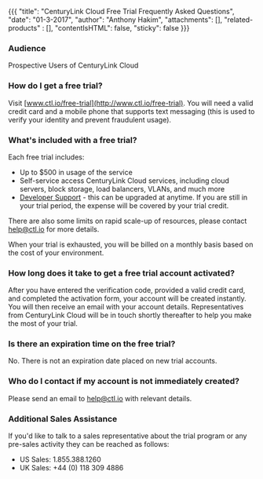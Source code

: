 {{{
  "title": "CenturyLink Cloud Free Trial Frequently Asked Questions",
  "date": "01-3-2017",
  "author": "Anthony Hakim",
  "attachments": [],
  "related-products" : [],
  "contentIsHTML": false,
  "sticky": false
}}}

### Audience

Prospective Users of CenturyLink Cloud

### How do I get a free trial?

Visit [www.ctl.io/free-trial](http://www.ctl.io/free-trial). You will need a valid credit card and a mobile phone that supports text messaging (this is used to verify your identity and prevent fraudulent usage).

### What's included with a free trial?

Each free trial includes:

* Up to $500 in usage of the service
* Self-service access CenturyLink Cloud services, including cloud servers, block storage, load balancers, VLANs, and much more
* [Developer Support](http://www.ctl.io/support/) - this can be upgraded at anytime. If you are still in your trial period, the expense will be covered by your trial credit.

There are also some limits on rapid scale-up of resources, please contact [help@ctl.io](mailto:help@ctl.io) for more details.

When your trial is exhausted, you will be billed on a monthly basis based on the cost of your environment.

### How long does it take to get a free trial account activated?

After you have entered the verification code, provided a valid credit card, and completed the activation form, your account will be created instantly. You will then receive an email with your account details. Representatives from CenturyLink Cloud will be in touch shortly thereafter to help you make the most of your trial.

### Is there an expiration time on the free trial?

No. There is not an expiration date placed on new trial accounts.

### Who do I contact if my account is not immediately created?

Please send an email to [help@ctl.io](mailto:help@ctl.io) with relevant details.

### Additional Sales Assistance
If you'd like to talk to a sales representative about the trial program or any pre-sales activity they can be reached as follows:
* US Sales: 1.855.388.1260
* UK Sales: +44 (0) 118 309 4886
